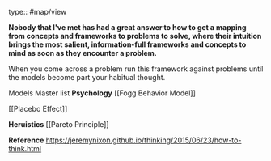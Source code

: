 type:: #map/view 

**Nobody that I've met has had a great answer to how to get a mapping from concepts and frameworks to problems to solve, where their intuition brings the most salient, information-full frameworks and concepts to mind as soon as they encounter a problem.**

When you come across a problem run this framework against problems until the models become part  your habitual thought.


Models Master list
**Psychology**
[[Fogg Behavior Model]]

[[Placebo Effect]]

**Heruistics**
[[Pareto Principle]]

**Reference** https://jeremynixon.github.io/thinking/2015/06/23/how-to-think.html